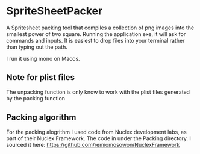# SpriteSheetPacker
A Spritesheet packing tool that compiles a collection of png images into the smallest power of two square.
Running the application exe, it will ask for commands and inputs. It is easiest to drop files into your terminal rather than typing out the path.

I run it using mono on Macos.

## Note for plist files
The unpacking function is only know to work with the plist files generated by the packing function

## Packing algorithm
For the packing alogrithm I used code from Nuclex development labs, as part of their Nuclex Framework. The code in under the Packing directory.
I sourced it here:  https://github.com/remiomosowon/NuclexFramework
